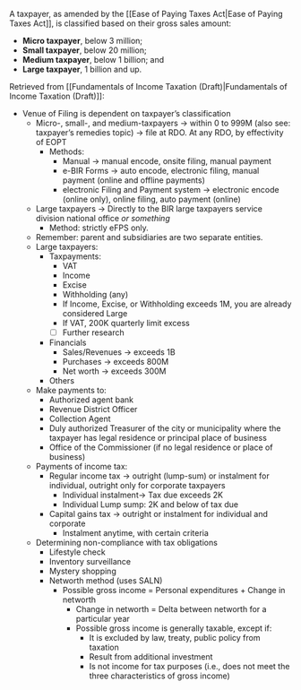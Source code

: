A taxpayer, as amended by the [[Ease of Paying Taxes Act|Ease of Paying Taxes Act]], is classified based on their gross sales amount:
- **Micro taxpayer**, below 3 million;
- **Small taxpayer**, below 20 million;
- **Medium taxpayer**, below 1 billion; and
- **Large taxpayer**, 1 billion and up.

Retrieved from [[Fundamentals of Income Taxation (Draft)|Fundamentals of Income Taxation (Draft)]]:
- Venue of Filing is dependent on taxpayer’s classification
	- Micro-, small-, and medium-taxpayers → within 0 to 999M (also see: taxpayer’s remedies topic) → file at RDO. At any RDO, by effectivity of EOPT
		- Methods:
			- Manual → manual encode, onsite filing, manual payment
			- e-BIR Forms → auto encode, electronic filing, manual payment (online and offline payments)
			- electronic Filing and Payment system → electronic encode (online only), online filing, auto payment (online)
	- Large taxpayers → Directly to the BIR large taxpayers service division national office *or something*
		- Method: strictly eFPS only.
	- Remember: parent and subsidiaries are two separate entities.
	- Large taxpayers:
		- Taxpayments:
			- VAT
			- Income
			- Excise
			- Withholding (any)
			- If Income, Excise, or Withholding exceeds 1M, you are already considered Large
			- If VAT, 200K quarterly limit excess
			- [ ] Further research
		- Financials
			- Sales/Revenues → exceeds 1B
			- Purchases → exceeds 800M
			- Net worth → exceeds 300M
		- Others
	- Make payments to:
		- Authorized agent bank
		- Revenue District Officer
		- Collection Agent
		- Duly authorized Treasurer of the city or municipality where the taxpayer has legal residence or principal place of business
		- Office of the Commissioner (if no legal residence or place of business)
	- Payments of income tax:
		- Regular income tax → outright (lump-sum) or instalment for individual, outright only for corporate taxpayers
			- Individual instalment→ Tax due exceeds 2K
			- Individual Lump sump: 2K and below of tax due
		- Capital gains tax → outright or instalment for individual and corporate
			- Instalment anytime, with certain criteria
	- Determining non-compliance with tax obligations
		- Lifestyle check
		- Inventory surveillance
		- Mystery shopping
		- Networth method (uses SALN)
			- Possible gross income = Personal expenditures + Change in networth
				- Change in networth = Delta between networth for a particular year
				- Possible gross income is generally taxable, except if:
					- It is excluded by law, treaty, public policy from taxation
					- Result from additional investment
					- Is not income for tax purposes (i.e., does not meet the three characteristics of gross income)
